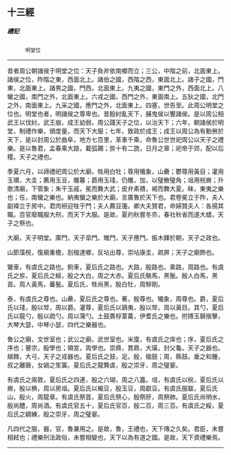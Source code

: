 

## 十三經

##### 禮記
　　　`明堂位`

* * *

昔者周公朝諸侯于明堂之位：天子負斧依南鄉而立；三公，中階之前，北面東上。諸侯之位，阼階之東，西面北上。諸伯之國，西階之西，東面北上。諸子之國，門東，北面東上。諸男之國，門西，北面東上。九夷之國，東門之外，西面北上。八蠻之國，南門之外，北面東上。六戎之國，西門之外，東面南上。五狄之國，北門之外，南面東上。九采之國，應門之外，北面東上。四塞，世告至。此周公明堂之位也。明堂也者，明諸侯之尊卑也。昔殷紂亂天下，脯鬼侯以饗諸侯。是以周公相武王以伐紂。武王崩，成王幼弱，周公踐天子之位，以治天下；六年，朝諸侯於明堂，制禮作樂，頒度量，而天下大服；七年，致政於成王；成王以周公為有勳勞於天下，是以封周公於曲阜，地方七百里，革車千乘，命魯公世世祀周公以天子之禮樂。是以魯君，孟春乘大路，載弧韣；旂十有二旒，日月之章；祀帝于郊，配以后稷。天子之禮也。

季夏六月，以禘禮祀周公於大廟，牲用白牡；尊用犧象，山罍；鬱尊用黃目；灌用玉瓉，大圭；薦用玉豆，雕篹；爵用玉琖，仍雕，加，以璧散璧角；俎用梡嶡；升歌清廟，下管象；朱干玉戚，冕而舞大武；皮弁素積，裼而舞大夏。昧，東夷之樂也；任，南蠻之樂也。納夷蠻之樂於大廟，言廣魯於天下也。君卷冕立于阼，夫人副褘立于房中。君肉袒迎牲于門；夫人薦豆籩。卿大夫贊君，命婦贊夫人：各揚其職。百官廢職服大刑，而天下大服。是故，夏礿秋嘗冬烝，春社秋省而遂大蜡，天子之祭也。

大廟，天子明堂。庫門，天子皐門。雉門，天子應門。振木鐸於朝，天子之政也。

山節藻棁，復廟重檐，刮楹達鄉，反坫出尊，崇坫康圭，疏屏；天子之廟飾也。

鸞車，有虞氏之路也。鉤車，夏后氏之路也。大路，殷路也。乘路，周路也。有虞氏之旂，夏后氏之綏，殷之大白，周之大赤。夏后氏駱馬，黑鬛。殷人白馬，黑首。周人黃馬，蕃鬛。夏后氏，牲尚黑，殷白牡，周騂剛。

泰，有虞氏之尊也。山罍，夏后氏之尊也。著，殷尊也。犧象，周尊也。爵，夏后氏以琖，殷以斝，周以爵。灌尊，夏后氏以鷄夷，殷以斝，周以黃目。其勺，夏后氏以龍勺，殷以疏勺，周以蒲勺。土鼓蕢桴葦蘥，伊耆氏之樂也。拊搏玉磬揩擊，大琴大瑟，中琴小瑟，四代之樂器也。

魯公之廟，文世室也；武公之廟，武世室也。米廩，有虞氏之庠也；序，夏后氏之序也；瞽宗，殷學也；頖宮，周學也。崇鼎，貫鼎，大璜，封父龜，天子之器也。越棘，大弓，天子之戎器也。夏后氏之鼓，足。殷，楹鼓；周，縣鼓。垂之和鍾，叔之離磬，女媧之笙簧。夏后氏之龍簨虡，殷之崇牙，周之璧翣。

有虞氏之兩敦，夏后氏之四連，殷之六瑚，周之八簋。俎，有虞氏以梡，夏后氏以嶡，殷以椇，周以房俎。夏后氏以楬豆，殷玉豆，周獻豆。有虞氏服韍，夏后氏山，殷火，周龍章。有虞氏祭首，夏后氏祭心，殷祭肝，周祭肺。夏后氏尚明水，殷尚醴，周尚酒。有虞氏官五十，夏后氏官百，殷二百，周三百。有虞氏之綏，夏后氏之綢練，殷之崇牙，周之璧翣。

凡四代之服，器，官，魯兼用之。是故，魯，王禮也，天下傳之久矣。君臣，未嘗相弒也；禮樂刑法政俗，未嘗相變也，天下以為有道之國。是故，天下資禮樂焉。

* * *

